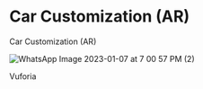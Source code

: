 # Car Customization (AR)
 
 Car Customization (AR)

![WhatsApp Image 2023-01-07 at 7 00 57 PM (2)](https://user-images.githubusercontent.com/62818241/211153350-341becc0-b0a7-41aa-b021-c30da03515ff.jpeg)

Vuforia
